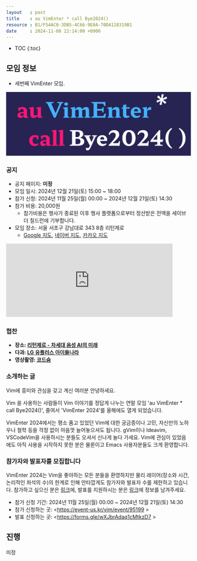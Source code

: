 ```yaml
---
layout   : post
title    : au VimEnter * call Bye2024()
resource : B1/F54AC0-3DB5-4C66-9E0A-70DA128319B1
date     : 2024-11-08 22:14:00 +0900
---
```

* TOC
{:toc}

## 모임 정보

- 세번째 VimEnter 모임.

![logo]( /resource/B1/F54AC0-3DB5-4C66-9E0A-70DA128319B1/vimenter-2024-wide.jpg )

### 공지

- 공지 페이지: **미정**
- 모임 일시: 2024년 12월 21일(토) 15:00 ~ 18:00
- 참가 신청: 2024년 11월 25일(월) 00:00 ~ 2024년 12월 21일(토) 14:30
- 참가 비용: 20,000원
    - 참가비용은 행사가 종료된 이후 행사 플랫폼으로부터 정산받은 전액을 세이브 더 칠드런에 기부합니다.
- 모임 장소: 서울 서초구 강남대로 343 8층 리턴제로
    - [Google 지도](https://maps.app.goo.gl/3yheMrwxXdfxynok8 ), [네이버 지도](https://naver.me/54VuvY17 ), [카카오 지도](https://kko.kakao.com/8MpuWCBJwO )

<iframe src="https://www.google.com/maps/embed?pb=!1m14!1m8!1m3!1d3165.6085831206587!2d127.0266197!3d37.4935621!3m2!1i1024!2i768!4f13.1!3m3!1m2!1s0x357ca1a0df38b41b%3A0x2f88fbd551a491d9!2z66as7YS07KCc66Gc!5e0!3m2!1sko!2skr!4v1731072248639!5m2!1sko!2skr" width="90%" height="200px" style="border:0;" allowfullscreen="" loading="lazy" referrerpolicy="no-referrer-when-downgrade"></iframe>

### 협찬

- **장소: [리턴제로 - 차세대 음성 AI의 미래](https://www.rtzr.ai/ )**
- **다과: [LG 유플러스 아이들나라](https://www.i-nara.co.kr/ )**
- **영상촬영: [코드숨](https://www.codesoom.com/ )**

### 소개하는 글

Vim에 흥미와 관심을 갖고 계신 여러분 안녕하세요.

Vim 을 사용하는 사람들이 Vim 이야기를 정답게 나누는 연말 모임 'au VimEnter * call Bye2024()', 줄여서 'VimEnter 2024'를 올해에도 열게 되었습니다.

VimEnter 2024에서는 평소 품고 있었던 Vim에 대한 궁금증이나 고민, 자신만의 노하우나 철학 등을 걱정 없이 마음껏 늘어놓으셔도 됩니다.
gVim이나 Ideavim, VSCodeVim을 사용하시는 분들도 오셔서 신나게 놀다 가세요.
Vim에 관심이 있었음에도 아직 사용을 시작하지 못한 분은 물론이고 Emacs 사용자분들도 크게 환영합니다.

### 참가자와 발표자를 모집합니다

VimEnter 2024는 Vim을 좋아하는 모든 분들을 환영하지만
물리 레이어(장소와 시간, 논리적인 좌석의 수)의 한계로 인해 안타깝게도 참가자와 발표자 수를 제한하고 있습니다.
참가하고 싶으신 분은 [링크]()에, 발표를 지원하시는 분은 [링크]()에 정보를 남겨주세요.

- 참가 신청 기간: 2024년 11월 25일(월) 00:00 ~ 2024년 12월 21일(토) 14:30
- 참가 신청하는 곳: <https://event-us.kr/vim/event/95199 >
- 발표 신청하는 곳: <https://forms.gle/wXJbrAdaq1cMtkzD7 >

## 진행

미정

